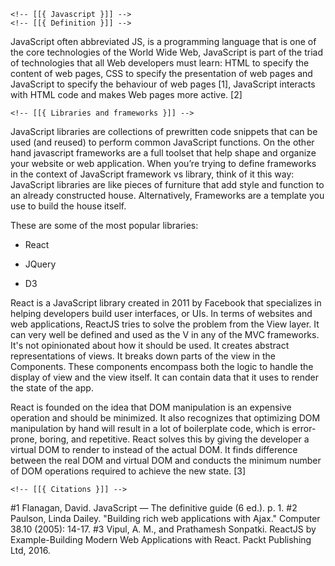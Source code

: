 <!-- This is the Javascript part --> 
<!-- Author: github/nemo256 -->

    <!-- [[{ Javascript }]] -->
    <!-- [[{ Definition }]] -->

JavaScript often abbreviated JS, is a programming language that is one of the core technologies of the World Wide Web, JavaScript is part of the triad of technologies that all Web developers must learn: HTML to specify the content of web pages, CSS to specify the presentation of web pages and JavaScript to specify the behaviour of web pages [1], JavaScript interacts with HTML code and makes Web pages more active. [2]

    <!-- [[{ Libraries and frameworks }]] -->

JavaScript libraries are collections of prewritten code snippets that can be used (and reused) to perform common JavaScript functions. On the other hand javascript frameworks are a full toolset that help shape and organize your website or web application. When you’re trying to define frameworks in the context of JavaScript framework vs library, think of it this way: JavaScript libraries are like pieces of furniture that add style and function to an already constructed house. Alternatively, Frameworks are a template you use to build the house itself.

These are some of the most popular libraries:
  * React
  * JQuery
  * D3

    <!-- [[{ React }]] -->

React is a JavaScript library created in 2011 by Facebook that specializes in helping developers build user interfaces, or UIs. In terms of websites and web applications, ReactJS tries to solve the problem from the View layer. It can very well be defined and used as the V in any of the MVC frameworks. It's not opinionated about how it should be used. It creates abstract representations of views. It breaks down parts of the view in the Components. These components encompass both the logic to handle the display of view and the view itself. It can contain data that it uses to render the state of the app.

React is founded on the idea that DOM manipulation is an expensive operation and should be minimized. It also recognizes that optimizing DOM manipulation by hand will result in a lot of boilerplate code, which is error-prone, boring, and repetitive. React solves this by giving the developer a virtual DOM to render to instead of the actual DOM. It finds difference between the real DOM and virtual DOM and conducts the minimum number of DOM operations required to achieve the new state. [3]

    <!-- [[{ Citations }]] -->
#1 Flanagan, David. JavaScript — The definitive guide (6 ed.). p. 1.
#2 Paulson, Linda Dailey. "Building rich web applications with Ajax." Computer 38.10 (2005): 14-17.
#3 Vipul, A. M., and Prathamesh Sonpatki. ReactJS by Example-Building Modern Web Applications with React. Packt Publishing Ltd, 2016. 
